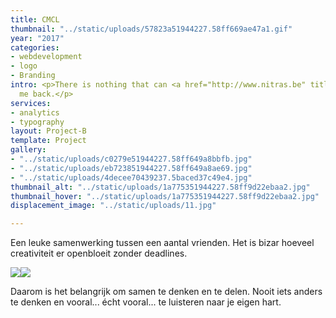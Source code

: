 ```yaml
---
title: CMCL
thumbnail: "../static/uploads/57823a51944227.58ff669ae47a1.gif"
year: "2017"
categories:
- webdevelopment
- logo
- Branding
intro: <p>There is nothing that can <a href="http://www.nitras.be" title="">hold</a>
  me back.</p>
services:
- analytics
- typography
layout: Project-B
template: Project
gallery:
- "../static/uploads/c0279e51944227.58ff649a8bbfb.jpg"
- "../static/uploads/eb723851944227.58ff649a8ae69.jpg"
- "../static/uploads/4decee70439237.5baced37c49e4.jpg"
thumbnail_alt: "../static/uploads/1a775351944227.58ff9d22ebaa2.jpg"
thumbnail_hover: "../static/uploads/1a775351944227.58ff9d22ebaa2.jpg"
displacement_image: "../static/uploads/11.jpg"

---
```

Een leuke samenwerking tussen een aantal vrienden. Het is bizar hoeveel creativiteit er openbloeit zonder deadlines.

![](/uploads/2fa1bd51944227.58ff75f34c58b.jpg)![](/uploads/52654851944227.58ff649a8e55a.gif)

Daarom is het belangrijk om samen te denken en te delen. Nooit iets anders te denken en vooral... écht vooral... te luisteren naar je eigen hart.